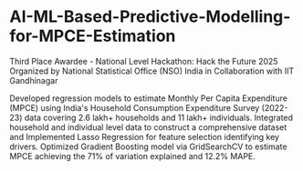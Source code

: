# AI-ML-Based-Predictive-Modelling-for-MPCE-Estimation
Third Place Awardee - National Level Hackathon: Hack the Future 2025 
<br>
Organized by National Statistical Office (NSO) India in Collaboration with IIT Gandhinagar

Developed regression models to estimate Monthly Per Capita Expenditure (MPCE) using India's Household Consumption Expenditure Survey (2022-23) data covering 2.6 lakh+ households and 11 lakh+ individuals. 
Integrated household and individual level data to construct a comprehensive dataset and Implemented Lasso Regression for feature selection identifying key drivers. 
Optimized Gradient Boosting model via GridSearchCV to estimate MPCE achieving the 71% of variation explained and 12.2% MAPE. 
